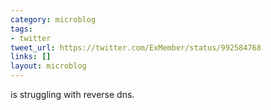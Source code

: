 ```yaml
---
category: microblog
tags:
- twitter
tweet_url: https://twitter.com/ExMember/status/992584768
links: []
layout: microblog
---
```

is struggling with reverse dns.

